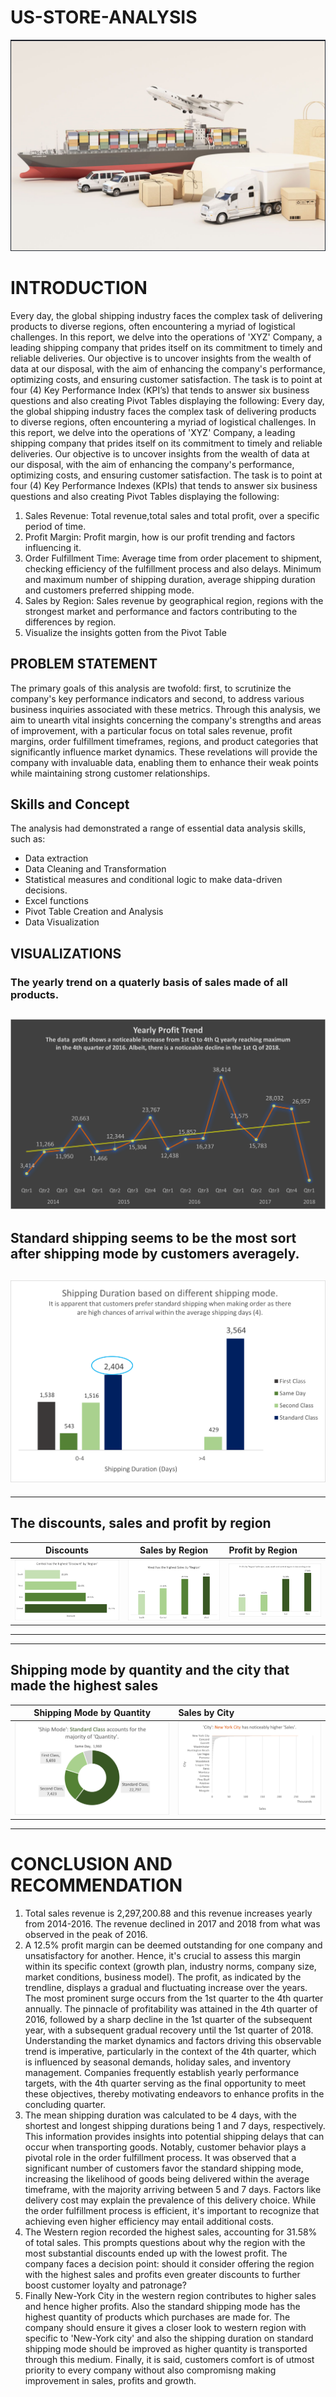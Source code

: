 # US-STORE-ANALYSIS
![](Shipping_image.png)
# INTRODUCTION
Every day, the global shipping industry faces the complex task of delivering products to diverse regions, often encountering a myriad of logistical challenges. In this report, we delve into the operations of 'XYZ' Company, a leading shipping company that prides itself on its commitment to timely and reliable deliveries. Our objective is to uncover insights from the wealth of data at our disposal, with the aim of enhancing the company's performance, optimizing costs, and ensuring customer satisfaction.
The task is to point at four (4) Key Performance Index (KPI’s) that tends to answer six business questions and also creating Pivot Tables displaying the following:
Every day, the global shipping industry faces the complex task of delivering products to diverse regions, often encountering a myriad of logistical challenges. In this report, we delve into the operations of 'XYZ' Company, a leading shipping company that prides itself on its commitment to timely and reliable deliveries. Our objective is to uncover insights from the wealth of data at our disposal, with the aim of enhancing the company's performance, optimizing costs, and ensuring customer satisfaction.
The task is to point at four (4) Key Performance Indexes (KPIs) that tends to answer six business questions and also creating Pivot Tables displaying the following:
1.	Sales Revenue: Total revenue,total sales and total profit, over a specific period of time.
2.	Profit Margin: Profit margin, how is our profit trending and factors influencing it.
3.	Order Fulfillment Time: Average time from order placement to shipment, checking efficiency of the fulfillment process and also delays. Minimum and maximum number of shipping duration, average shipping duration and customers preferred shipping mode.
4.	Sales by Region: Sales revenue by geographical region, regions with the strongest market and performance and factors contributing to the differences by region.
5.	Visualize the insights gotten from the Pivot Table
## PROBLEM STATEMENT
The primary goals of this analysis are twofold: first, to scrutinize the company's key performance indicators and second, to address various business inquiries associated with these metrics. Through this analysis, we aim to unearth vital insights concerning the company's strengths and areas of improvement, with a particular focus on total sales revenue, profit margins, order fulfillment timeframes, regions, and product categories that significantly influence market dynamics. These revelations will provide the company with invaluable data, enabling them to enhance their weak points while maintaining strong customer relationships.
## Skills and Concept
The analysis had demonstrated a range of essential data analysis skills, such as:
- Data extraction
-	Data Cleaning and Transformation
-	Statistical measures and conditional logic to make data-driven decisions.
-	Excel functions
-	Pivot Table Creation and Analysis
-	Data Visualization

  ## VISUALIZATIONS
### The yearly trend on a quaterly basis of sales made of all products. 
![](Picture1.png)
-------------------------------------------------------------------------------------------

## Standard shipping seems to be the most sort after shipping mode by customers averagely.
![](Picture2.png)
-----------------------------------------------------------------------------------------


----------------------------------------------------------------------------------------------------
## The discounts, sales and profit by region

**Discounts**          |        **Sales by Region**                    |                      **Profit by Region**
:----------------------:|:----------------------------------------:|:------------------------------------
![](Picture3.png)    | ![](Picture4.png)                     |![](Picture5.png)
---------------------------------------------------------------------------------------------------------

----------------------------------------------------------------------------------
## Shipping mode by quantity and the city that made the highest sales
**Shipping Mode by Quantity**          |        **Sales by City**                                   
:----------------------:|:----------------------------------------
![](Picture6.png)    | ![](Picture7.png)                     
---------------------------------------------------------------------------------------------------------

# CONCLUSION AND RECOMMENDATION
1.	Total sales revenue is 2,297,200.88 and this revenue increases yearly from 2014-2016. The revenue declined in 2017 and 2018 from what was observed in the peak of 2016.
2.	A 12.5% profit margin can be deemed outstanding for one company and unsatisfactory for another. Hence, it's crucial to assess this margin within its specific context (growth plan, industry norms, company size, market conditions, business model). The profit, as indicated by the trendline, displays a gradual and fluctuating increase over the years. The most prominent surge occurs from the 1st quarter to the 4th quarter annually. The pinnacle of profitability was attained in the 4th quarter of 2016, followed by a sharp decline in the 1st quarter of the subsequent year, with a subsequent gradual recovery until the 1st quarter of 2018. Understanding the market dynamics and factors driving this observable trend is imperative, particularly in the context of the 4th quarter, which is influenced by seasonal demands, holiday sales, and inventory management. Companies frequently establish yearly performance targets, with the 4th quarter serving as the final opportunity to meet these objectives, thereby motivating endeavors to enhance profits in the concluding quarter.
3.	The mean shipping duration was calculated to be 4 days, with the shortest and longest shipping durations being 1 and 7 days, respectively. This information provides insights into potential shipping delays that can occur when transporting goods. Notably, customer behavior plays a pivotal role in the order fulfillment process. It was observed that a significant number of customers favor the standard shipping mode, increasing the likelihood of goods being delivered within the average timeframe, with the majority arriving between 5 and 7 days. Factors like delivery cost may explain the prevalence of this delivery choice. While the order fulfillment process is efficient, it's important to recognize that achieving even higher efficiency may entail additional costs.
4.	The Western region recorded the highest sales, accounting for 31.58% of total sales. This prompts questions about why the region with the most substantial discounts ended up with the lowest profit. The company faces a decision point: should it consider offering the region with the highest sales and profits even greater discounts to further boost customer loyalty and patronage?
5.	Finally New-York City in the western region contributes to higher sales and hence higher profits. Also the standard shipping mode has the highest quantity of products which purchases are made for. The company should ensure it gives a closer look to western region with specific to 'New-York city' and also the shipping duration on standard shipping mode should be improved as higher quantity is transported through this medium.
Finally, it is said, customers comfort is of utmost priority to every company without also compromisng making improvement in sales, profits and growth. 


